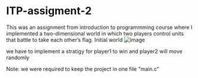 # ITP-assigment-2
This was an assignment from introduction to programmming course where I implemented a two-dimensional world in which two players control units that battle to take each other’s flag.
Initial world
![image](https://user-images.githubusercontent.com/71794972/137511169-a1d1cb65-9f02-4b41-93c3-6c9432cbdb58.png)

we have to implement a stratigy for player1 to win and player2 will move randomly

Note: we were required to keep the project in one file "main.c"
